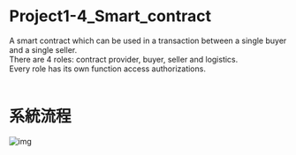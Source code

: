 # Project1-4_Smart_contract #
A smart contract which can be used in a transaction between a single buyer and a single seller.<br/>
There are 4 roles: contract provider, buyer, seller and logistics.<br/>
Every role has its own function access authorizations. 
<br>
<br>

# 系統流程 #

![img](https://github.com/cislab-yzu/Project1-4_Smart_contract/blob/master/smart%20concract%20step/1-4-1.png)
